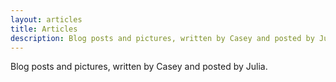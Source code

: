 ```yaml
---
layout: articles
title: Articles
description: Blog posts and pictures, written by Casey and posted by Julia.
---
```


<p>Blog posts and pictures, written by Casey and posted by Julia.</p>

